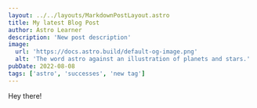 ```yaml
---
layout: ../../layouts/MarkdownPostLayout.astro
title: My latest Blog Post
author: Astro Learner
description: 'New post description'
image:
  url: 'https://docs.astro.build/default-og-image.png'
  alt: 'The word astro against an illustration of planets and stars.'
pubDate: 2022-08-08
tags: ['astro', 'successes', 'new tag']
---
```


Hey there!
